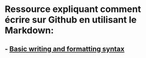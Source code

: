 # Ressource expliquant comment écrire sur Github en utilisant le Markdown:

## - [Basic writing and formatting syntax](https://help.github.com/articles/basic-writing-and-formatting-syntax)

